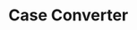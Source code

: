 # Case Converter

<!-- 
Under the H1 header, write 'This module provides methods to convert strings to a specific case.'
-->
